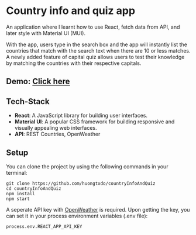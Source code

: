 # Country info and quiz app

An application where I learnt how to use React, fetch data from API, and later style with Material UI (MUI).

With the app, users type in the search box and the app will instantly list the countries that match with the search text when there are 10 or less matches. A newly added feature of capital quiz allows users to test their knowledge by matching the countries with their respective capitals.

## Demo: <a href="https://country-info-and-capital-quiz.netlify.app/"> Click here </a>

## Tech-Stack

- **React**: A JavaScript library for building user interfaces.
- **Material UI**: A popular CSS framework for building responsive and visually appealing web interfaces.
- **API**: REST Countries, OpenWeather

## Setup

You can clone the project by using the following commands in your terminal:

```
git clone https://github.com/huongtxdo/countryInfoAndQuiz
cd countryInfoAndQuiz
npm install
npm start
```

A seperate API key with <a href="https://home.openweathermap.org/users/sign_up">OpenWeather</a> is required. Upon getting the key, you can set it in your process environment variables (.env file):

```
process.env.REACT_APP_API_KEY
```

